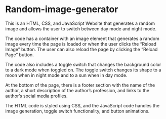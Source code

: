 # Random-image-generator
This is an HTML, CSS, and JavaScript Website that generates a random image and allows the user to switch between day mode and night mode.

The code has a container with an image element that generates a random image every time the page is loaded or when the user clicks the “Reload Image” button. The user can also reload the page by clicking the “Reload Page” button.

The code also includes a toggle switch that changes the background color to a dark mode when toggled on. The toggle switch changes its shape to a moon when in night mode and to a sun when in day mode.

At the bottom of the page, there is a footer section with the name of the author, a short description of the author’s profession, and links to the author’s social media profiles.

The HTML code is styled using CSS, and the JavaScript code handles the image generation, toggle switch functionality, and button animations.
